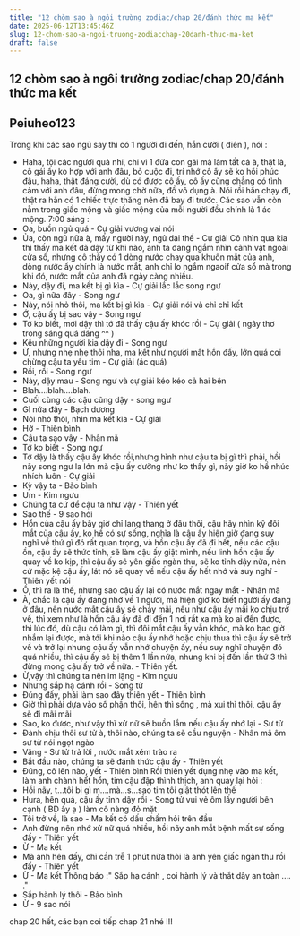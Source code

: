 ```yaml
---
title: "12 chòm sao à ngôi trường zodiac/chap 20/đánh thức ma kết"
date: 2025-06-12T13:45:46Z
slug: 12-chom-sao-a-ngoi-truong-zodiacchap-20danh-thuc-ma-ket
draft: false
---
```


## 12 chòm sao à ngôi trường zodiac/chap 20/đánh thức ma kết

## Peiuheo123

Trong khi các sao ngủ say thì có 1 người đi đến, hắn cười ( điên ), nói :
- Haha, tội các ngươi quá nhỉ, chỉ vì 1 đứa con gái mà làm tất cả à, thật là, cô gái ấy ko hợp với anh đâu, bỏ cuộc đi, trí nhớ cô ấy sẽ ko hồi phúc đâu, haha, thật đáng cười, dù có được cô ấy, cô ấy cũng chẳng có tình cảm với anh đâu, đừng mong chờ nữa, đồ vô dụng à.
Nói rồi hắn chạy đi, thật ra hắn có 1 chiếc trực thăng nên đã bay đi trước.
Các sao vẫn còn nằm trong giấc mộng và giấc mộng của mỗi người đều chính là 1 ác mộng.
7:00 sáng :
- Oa, buồn ngủ quá - Cự giải vương vai nói
- Ủa, còn ngủ nữa à, mấy người này, ngủ dai thế - Cự giải
Cô nhìn qua kia thì thấy ma kết đã dậy từ khi nào, anh ta đang ngắm nhìn cảnh vật ngoài cửa sổ, nhưng cô thấy có 1 dòng nước chay qua khuôn mặt của anh, dòng nước ấy chính là nước mắt, anh chỉ lo ngắm ngaoif cửa sổ mà trong khi đó, nước mắt của anh đã ngày càng nhiều.
- Này, dậy đi, ma kết bị gì kìa - Cự giải lắc lắc song ngư
- Oa, gì nữa đây - Song ngư
- Này, nói nhỏ thôi, ma kết bị gì kìa - Cự giải nói và chỉ chỉ kết
- Ớ, cậu ấy bị sao vậy - Song ngư
- Tớ ko biết, mới dậy thì tớ đã thấy cậu ấy khóc rồi - Cự giải ( ngây thơ trong sáng quá đáng ^^ )
- Kêu những người kia dậy đi - Song ngư
- Ừ, nhưng nhẹ nhẹ thôi nha, ma kết như người mất hồn đấy, lớn quá coi chừng cậu ta yếu tim - Cự giải (ác quá)
- Rồi, rồi - Song ngư
- Này, dậy mau - Song ngư và cự giải kéo kéo cả hai bên
- Blah....blah....blah.  
- Cuối cùng các cậu cũng dậy - song ngư
- Gì nữa đây - Bạch dương
- Nói nhỏ thôi, nhìn ma kết kìa - Cự giải
- Hở - Thiên bình
- Cậu ta sao vậy - Nhân mã
- Tớ ko biết - Song ngư
- Tớ dậy là thấy cậu ấy khóc rồi,nhưng hình như cậu ta bị gì thì phải, hồi nãy song ngư la lớn mà cậu ấy dường như ko thấy gì, nãy giờ ko hề nhúc nhích luôn - Cự giải
- Kỳ vậy ta - Bảo bình
- Um - Kim ngưu
- Chúng ta cứ để cậu ta như vậy - Thiên yết
- Sao thế - 9 sao hỏi
- Hồn của cậu ấy bây giờ chỉ lang thang ở đâu thôi, cậu hãy nhìn kỹ đôi mắt của cậu ấy, ko hề có sự sống, nghĩa là cậu ấy hiện giờ đang suy nghĩ về thứ gì đó rất quan trọng, và hồn cậu ấy đã đi hết, nếu các cậu ồn, cậu ấy sẽ thức tỉnh, sẽ làm cậu ấy giật mình, nếu linh hồn cậu ấy quay về ko kịp, thì cậu ấy sẽ yên giấc ngàn thu, sẽ ko tỉnh dậy nữa, nên cứ mặc kệ cậu ấy, lát nó sẽ quay về nếu cậu ấy hết nhớ và suy nghĩ - Thiên yết nói
- Ồ, thì ra là thế, nhưng sao cậu ấy lại có nước mắt ngay mắt - Nhân mã
- À, chắc là cậu ấy đang nhớ về 1 người, mà hiện giờ ko biết người ấy đang ở đâu, nên nước mắt cậu ấy sẽ chảy mãi, nếu như cậu ấy mãi ko chịu trở về, thì xem như là hồn cậu ấy đã đi đến 1 nơi rất xa mà ko ai đến được, thì lúc đó, dù cậu có làm gì, thì đôi mắt cậu ấy vẫn khóc, mà ko bao giờ nhắm lại được, mà tới khi nào cậu ấy nhớ hoặc chịu thua thì cậu ấy sẽ trở về và trở lại nhưng cậu ấy vẫn nhớ chuyện ấy, nếu suy nghĩ chuyện đó quá nhiều, thì cậu ấy sẽ bị thêm 1 lần nữa, nhưng khi bị đến lần thứ 3 thì đừng mong cậu ấy trở về nữa. - Thiên yết.
- Ừ,vậy thì chúng ta nên im lặng - Kim ngưu
- Nhưng sắp hạ cánh rồi - Song tử
- Đúng đấy, phải làm sao đây thiên yết - Thiên bình
- Giờ thì phải dựa vào số phận thôi, hên thì sống , mà xui thì thôi, cậu ấy sẽ đi mãi mãi
- Sao, ko được, như vậy thì xử nữ sẽ buồn lắm nếu cậu ấy nhớ lại - Sư tử
- Đành chịu thôi sư tử à, thôi nào, chúng ta sẽ cầu nguyện - Nhân mã ôm sư tử nói ngọt ngào
- Vâng - Sư tử trả lời , nước mắt xém trào ra
- Bắt đầu nào, chúng ta sẽ đánh thức cậu ấy - Thiên yết
- Đúng, cô lên nào, yết - Thiên bình
Rồi thiên yết đụng nhẹ vào ma kết, làm anh chành hết hồn, tim cậu đập thình thịch, anh quay lại hỏi :
- Hồi nãy, t...tôi bị gì m....mà...s...sao tim tôi giật thót lên thế
- Hura, hên quá, cậu ấy tỉnh dậy rồi - Song tử vui vẻ ôm lấy người bên cạnh ( BD ấy ạ ) làm cô nàng đỏ mặt
- Tôi trở về, là sao - Ma kết có dấu chấm hỏi trên đầu
- Anh đừng nên nhớ xử nữ quá nhiều, hồi nãy anh mắt bệnh mất sự sống đấy - Thiên yết
- Ừ - Ma kết
- Mà anh hên đấy, chỉ cần trễ 1 phút nữa thôi là anh yên giấc ngàn thu rồi đấy - Thiên yết
- Ừ - Ma kết
Thông báo :" Sắp hạ cánh , coi hành lý và thắt dây an toàn .... ."
- Sắp hành lý thôi - Bảo bình
- Ừ - 9 sao nói 


chap 20 hết, các bạn coi tiếp chap 21 nhé !!!